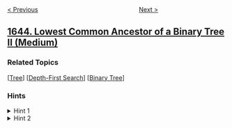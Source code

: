 <!--|This file generated by command(leetcode description); DO NOT EDIT.    |-->
<!--+----------------------------------------------------------------------+-->
<!--|@author    openset <openset.wang@gmail.com>                           |-->
<!--|@link      https://github.com/openset                                 |-->
<!--|@home      https://github.com/openset/leetcode                        |-->
<!--+----------------------------------------------------------------------+-->

[< Previous](../kth-smallest-instructions "Kth Smallest Instructions")
　　　　　　　　　　　　　　　　
[Next >](../hopper-company-queries-ii "Hopper Company Queries II")

## [1644. Lowest Common Ancestor of a Binary Tree II (Medium)](https://leetcode.com/problems/lowest-common-ancestor-of-a-binary-tree-ii "二叉树的最近公共祖先 II")



### Related Topics
  [[Tree](../../tag/tree/README.md)]
  [[Depth-First Search](../../tag/depth-first-search/README.md)]
  [[Binary Tree](../../tag/binary-tree/README.md)]

### Hints
<details>
<summary>Hint 1</summary>
Traverse the graph visiting root, left, root, right, root to make an Euler Path
</details>

<details>
<summary>Hint 2</summary>
Return the node (LCA) that is at the lowest depth between p and q in the Euler Path
</details>
